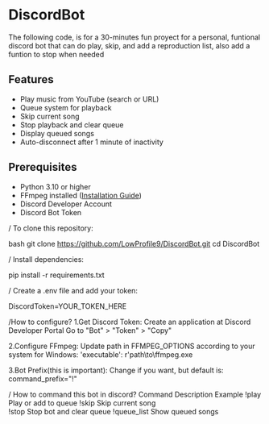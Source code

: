 # DiscordBot
The following code, is for a 30-minutes fun proyect for a personal, funtional discord bot that can do play, skip, and add a reproduction list, also add a funtion to stop when needed

## Features 

- Play music from YouTube (search or URL)
- Queue system for playback
- Skip current song
- Stop playback and clear queue
- Display queued songs
- Auto-disconnect after 1 minute of inactivity

## Prerequisites 

- Python 3.10 or higher
- FFmpeg installed ([Installation Guide](https://ffmpeg.org/download.html))
- Discord Developer Account
- Discord Bot Token

/ To clone this repository:

bash git clone https://github.com/LowProfile9/DiscordBot.git cd DiscordBot

/ Install dependencies:

pip install -r requirements.txt

/ Create a .env file and add your token:

DiscordToken=YOUR_TOKEN_HERE

/How to configure? 
1.Get Discord Token:
Create an application at Discord Developer Portal
Go to "Bot" > "Token" > "Copy"

2.Configure FFmpeg:
Update path in FFMPEG_OPTIONS according to your system
for Windows: 'executable': r'path\to\ffmpeg.exe

3.Bot Prefix(this is important):
Change if you want, but default is: command_prefix="!" 

/ How to command this bot in discord?
Command	Description	Example
!play <query>	Play or add to queue 
!skip	Skip current song	
!stop	Stop bot and clear queue
!queue_list	Show queued songs	
